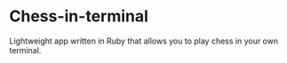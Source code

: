 # Chess-in-terminal
Lightweight app written in Ruby that allows you to play chess in your own terminal.

